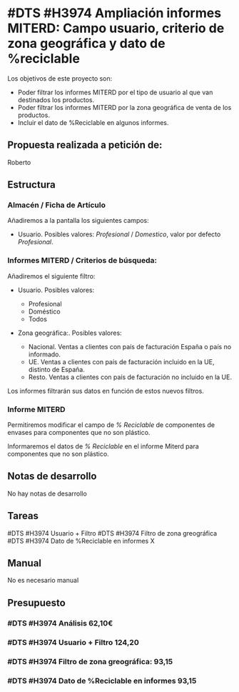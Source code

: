 # #DTS #H3974 Ampliación informes MITERD: Campo usuario, criterio de zona geográfica y dato de %reciclable

Los objetivos de este proyecto son:
+ Poder filtrar los informes MITERD por el tipo de usuario al que van destinados los productos.
+ Poder filtrar los informes MITERD por la zona geográfica de venta de los productos.
+ Incluir el dato de %Reciclable en algunos informes.

## Propuesta realizada a petición de:
Roberto

## Estructura

### Almacén / Ficha de Artículo
Añadiremos a la pantalla los siguientes campos:
+ Usuario. Posibles valores: _Profesional_ / _Domestico_, valor por defecto _Profesional_.

### Informes MITERD / Criterios de búsqueda:
Añadiremos el siguiente filtro:
+ Usuario. Posibles valores:
    + Profesional
    + Doméstico
    + Todos

+ Zona geográfica:. Posibles valores:
    + Nacional. Ventas a clientes con país de facturación España o país no informado.
    + UE. Ventas a clientes con país de facturación incluido en la UE, distinto de España.
    + Resto. Ventas a clientes con país de facturación no incluido en la UE.
    
Los informes filtrarán sus datos en función de estos nuevos filtros.

### Informe MITERD
Permitiremos modificar el campo de _% Reciclable_ de componentes de envases para componentes que no son plástico.

Informaremos el datos de _% Reciclable_ en el informe Miterd para componentes que no son plástico.


## Notas de desarrollo
No hay notas de desarrollo

## Tareas
#DTS #H3974 Usuario + Filtro
#DTS #H3974 Filtro de zona greográfica
#DTS #H3974 Dato de %Reciclable en informes X

## Manual
No es necesario manual

## Presupuesto
### #DTS #H3974 Análisis 62,10€
### #DTS #H3974 Usuario + Filtro 124,20 
### #DTS #H3974 Filtro de zona greográfica: 93,15
### #DTS #H3974 Dato de %Reciclable en informes 93,15

